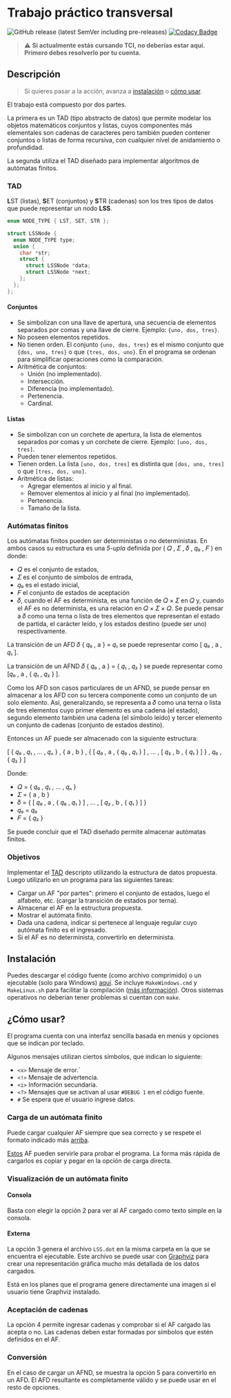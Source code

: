 # Trabajo práctico transversal

![GitHub release (latest SemVer including pre-releases)](https://img.shields.io/github/v/release/crysok/tci_tpt?include_prereleases&style=flat-square) [![Codacy Badge](https://api.codacy.com/project/badge/Grade/e2ba4a6d2eee4a20ada46eb7e8c1af6b)](https://app.codacy.com/gh/CrysoK/TC1-TPT?utm_source=github.com&utm_medium=referral&utm_content=CrysoK/TC1-TPT&utm_campaign=Badge_Grade_Settings)

> :warning: **Si actualmente estás cursando TCI, no deberías estar aquí. Primero debes resolverlo por tu cuenta.**

## Descripción

> Si quieres pasar a la acción, avanza a [instalación](#instalaci%C3%B3n) o [cómo usar](#c%C3%B3mo-usar).

El trabajo está compuesto por dos partes.

La primera es un TAD (tipo abstracto de datos) que permite modelar los objetos matemáticos conjuntos y listas, cuyos componentes más elementales son cadenas de caracteres pero también pueden contener conjuntos o listas de forma recursiva, con cualquier nivel de anidamiento o profundidad.

La segunda utiliza el TAD diseñado para implementar algoritmos de autómatas finitos.

### TAD

**L**ST (listas), **S**ET (conjuntos) y **S**TR (cadenas) son los tres tipos de datos que puede representar un nodo **LSS**.

```c
enum NODE_TYPE { LST, SET, STR };

struct LSSNode {
  enum NODE_TYPE type;
  union {
    char *str;
    struct {
      struct LSSNode *data;
      struct LSSNode *next;
    };
  };
};
```

#### Conjuntos

- Se simbolizan con una llave de apertura, una secuencia de elementos separados por comas y una llave de cierre. Ejemplo: `{uno, dos, tres}`.
- No poseen elementos repetidos.
- No tienen orden. El conjunto `{uno, dos, tres}` es el mismo conjunto que `{dos, uno, tres}` o que `{tres, dos, uno}`. En el programa se ordenan para simplificar operaciones como la comparación.
- Aritmética de conjuntos:
  - Unión (no implementado).
  - Intersección.
  - Diferencia (no implementado).
  - Pertenencia.
  - Cardinal.

#### Listas

- Se simbolizan con un corchete de apertura, la lista de elementos separados por comas y un corchete de cierre. Ejemplo: `[uno, dos, tres]`.
- Pueden tener elementos repetidos.
- Tienen orden. La lista `[uno, dos, tres]` es distinta que `[dos, uno, tres]` o que `[tres, dos, uno]`.
- Aritmética de listas:
  - Agregar elementos al inicio y al final.
  - Remover elementos al inicio y al final (no implementado).
  - Pertenencia.
  - Tamaño de la lista.

### Autómatas finitos

Los autómatas finitos pueden ser deterministas o no deterministas. En ambos casos su estructura es una *5-upla* definida por ( 𝑄 , 𝛴 , 𝛿 , 𝑞₀ , 𝐹 ) en donde:

- 𝑄 es el conjunto de estados,
- 𝛴 es el conjunto de símbolos de entrada,
- 𝑞₀ es el estado inicial,
- 𝐹 el conjunto de estados de aceptación
- 𝛿, cuando el AF es determinista, es una función de 𝑄 × 𝛴 en 𝑄 y, cuando el AF es no determinista, es una relación en 𝑄 × 𝛴 × 𝑄. Se puede pensar a 𝛿 como una terna o lista de tres elementos que representan el estado de partida, el carácter leído, y los estados destino (puede ser uno) respectivamente.

La transición de un AFD 𝛿 { 𝑞₀ , a } = 𝑞₁ se puede representar como [ 𝑞₀ , a , 𝑞₁ ].

La transición de un AFND 𝛿 { 𝑞₀ , a } = { 𝑞₁ , 𝑞₂ } se puede representar como  [𝑞₀ , a , { 𝑞₁ , 𝑞₂ } ].

Como los AFD son casos particulares de un AFND, se puede pensar en almacenar a los AFD con su tercera componente como un conjunto de un solo elemento. Así, generalizando, se representa a 𝛿 como una terna o lista de tres elementos cuyo primer elemento es una cadena (el estado), segundo elemento también una cadena (el símbolo leído) y tercer elemento un conjunto de cadenas (conjunto de estados destino).

Entonces un AF puede ser almacenado con la siguiente estructura:

[ { 𝑞₀ , 𝑞₁ , ... , 𝑞ₙ } , { a , b } , { [ 𝑞₀ , a , { 𝑞₀ , 𝑞₁ } ] , ... , [ 𝑞₂ , b , { 𝑞₁ } ] } , 𝑞₀ , { 𝑞₂ } ]

Donde:

- 𝑄 = { 𝑞₀ , 𝑞₁ , ... , 𝑞ₙ }
- 𝛴 = { a , b }
- 𝛿 = { [ 𝑞₀ , a , { 𝑞₀ , 𝑞₁ } ] , ... , [ 𝑞₂ , b , { 𝑞₁ } ] }
- 𝑞₀ = 𝑞₀
- 𝐹 = { 𝑞₂ }

Se puede concluir que el TAD diseñado permite almacenar autómatas finitos.

### Objetivos

Implementar el [TAD](#tad) descripto utilizando la estructura de datos propuesta. Luego utilizarlo en un programa para las siguientes tareas:

- Cargar un AF "por partes": primero el conjunto de estados, luego el alfabeto, etc. (cargar la transición de estados por terna).
- Almacenar el AF en la estructura propuesta.
- Mostrar el autómata finito.
- Dada una cadena, indicar si pertenece al lenguaje regular cuyo autómata finito es el ingresado.
- Si el AF es no determinista, convertirlo en determinista.

## Instalación

Puedes descargar el código fuente (como archivo comprimido) o un ejecutable (solo para Windows) [aquí](https://github.com/CrysoK/TCI_TPT/releases).
Se incluye `MakeWindows.cmd` y `MakeLinux.sh` para facilitar la compilación ([más información](https://github.com/CrysoK/WLCM)). Otros sistemas operativos no deberian tener problemas si cuentan con `make`.

## ¿Cómo usar?

El programa cuenta con una interfaz sencilla basada en menús y opciones que se indican por teclado.

Algunos mensajes utilizan ciertos símbolos, que indican lo siguiente:

- `<x>` Mensaje de error.`
- `<!>` Mensaje de advertencia.
- `<i>` Información secundaria.
- `<?>` Mensajes que se activan al usar `#DEBUG 1` en el código fuente.
- `#`  Se espera que el usuario ingrese datos.

### Carga de un autómata finito

Puede cargar cualquier AF siempre que sea correcto y se respete el formato indicado más [arriba](#autómatas-finitos).

[Estos](afs.md) AF pueden servirle para probar el programa. La forma más rápida de cargarlos es copiar y pegar en la opción de carga directa.

### Visualización de un autómata finito

#### Consola

Basta con elegir la opción 2 para ver al AF cargado como texto simple en la consola.

#### Externa

La opción 3 genera el archivo `LSS.dot` en la misma carpeta en la que se encuentra el ejecutable. Este archivo se puede usar con [Graphviz](https://graphviz.org/) para crear una representación gráfica mucho más detallada de los datos cargados.

Está en los planes que el programa genere directamente una imagen si el usuario tiene Graphviz instalado.

### Aceptación de cadenas

La opción 4 permite ingresar cadenas y comprobar si el AF cargado las acepta o no. Las cadenas deben estar formadas por símbolos que estén definidos en el AF.

### Conversión

En el caso de cargar un AFND, se muestra la opción 5 para convertirlo en un AFD.
El AFD resultante es completamente válido y se puede usar en el resto de opciones.
